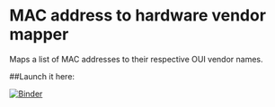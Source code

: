 # MAC address to hardware vendor mapper

Maps a list of MAC addresses to their respective OUI vendor names.

##Launch it here:

[![Binder](https://mybinder.org/badge_logo.svg)](https://mybinder.org/v2/gh/darkhorse-systems/macvendormap/master?filepath=MAC%20to%20Vendor%20Mapper.ipynb)
